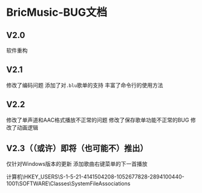 # BricMusic-BUG文档

## V2.0

软件重构

## V2.1

修改了编码问题
添加了对`.blu`歌单的支持
丰富了命令行的使用方法

## V2.2

修改了单声道和AAC格式播放不正常的问题
修改了保存歌单功能不正常的BUG
修改了动画逻辑

## V2.3（（或许）即将（也可能不）推出）

仅针对Windows版本的更新
添加歌曲右键菜单的下一首播放

计算机\HKEY_USERS\S-1-5-21-4141504208-1052677828-2894100440-1001\SOFTWARE\Classes\SystemFileAssociations

